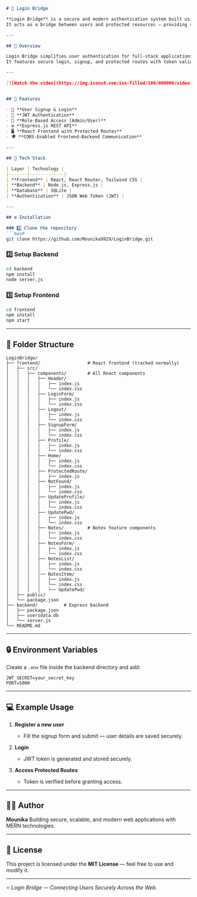 ````markdown
# 🔐 Login Bridge

**Login Bridge** is a secure and modern authentication system built using **React** and **Express.js**.  
It acts as a bridge between users and protected resources — providing safe, seamless login and registration with **JWT-based authentication**.

---

## 🌉 Overview

Login Bridge simplifies user authentication for full-stack applications.  
It features secure login, signup, and protected routes with token validation — ensuring that only verified users can access private data.

---

[![Watch the video](https://img.icons8.com/ios-filled/100/000000/video.png)]( https://drive.google.com/file/d/1JX2oCU-m-6aGYwAmawtfUfgB7VHRmzkS/view?usp=drivesdk)


## 🚀 Features

- 🧾 **User Signup & Login**
- 🔐 **JWT Authentication**
- 🧍 **Role-Based Access (Admin/User)**
- ⚙️ **Express.js REST API**
- 🖥️ **React Frontend with Protected Routes**
- 🌍 **CORS-Enabled Frontend-Backend Communication**

---

## 🧠 Tech Stack

| Layer | Technology |
|-------|-------------|
| **Frontend** | React, React Router, Tailwind CSS |
| **Backend** | Node.js, Express.js |
| **Database** | SQLite |
| **Authentication** | JSON Web Token (JWT) |

---

## ⚙️ Installation

### 1️⃣ Clone the repository
```bash
git clone https://github.com/Mounika9929/LoginBridge.git
````

### 2️⃣ Setup Backend

```bash
cd backend
npm install
node server.js
```

### 3️⃣ Setup Frontend

```bash
cd frontend
npm install
npm start
```

---

## 🧩 Folder Structure

```
LoginBridge/
├── frontend/                  # React frontend (tracked normally)
│   ├── src/
│   │   ├── components/        # All React components
│   │   │   ├── Header/
│   │   │   │   ├── index.js
│   │   │   │   └── index.css
│   │   │   ├── LoginForm/
│   │   │   │   ├── index.js
│   │   │   │   └── index.css
│   │   │   ├── Logout/
│   │   │   │   ├── index.js
│   │   │   │   └── index.css
│   │   │   ├── SignupForm/
│   │   │   │   ├── index.js
│   │   │   │   └── index.css
│   │   │   ├── Profile/
│   │   │   │   ├── index.js
│   │   │   │   └── index.css
│   │   │   ├── Home/
│   │   │   │   ├── index.js
│   │   │   │   └── index.css
│   │   │   ├── ProtectedRoute/
│   │   │   │   ├── index.js
│   │   │   ├── NotFound/
│   │   │   │   ├── index.js
│   │   │   │   └── index.css
│   │   │   ├── UpdateProfile/
│   │   │   │   ├── index.js
│   │   │   │   └── index.css
│   │   │   ├── UpdatePwd/
│   │   │   │   ├── index.js
│   │   │   │   └── index.css
│   │   │   ├── Notes/         # Notes feature components
│   │   │   │   ├── index.js
│   │   │   │   └── index.css
│   │   │   ├── NotesForm/
│   │   │   │   ├── index.js
│   │   │   │   └── index.css
│   │   │   ├── NotesList/
│   │   │   │   ├── index.js
│   │   │   │   └── index.css
│   │   │   │── NotesItem/
│   │   │   │   ├── index.js
│   │   │   │   └── index.css
│   │   │   │   └── UpdatePwd/
│   ├── public/
│   └── package.json
├── backend/          # Express backend
│   ├── package.json
│   ├── usersdata.db
│   └── server.js
└── README.md
```

---

## 🔒 Environment Variables

Create a `.env` file inside the backend directory and add:

```
JWT_SECRET=your_secret_key
PORT=5000
```

---

## 💻 Example Usage

1. **Register a new user**

   * Fill the signup form and submit — user details are saved securely.
2. **Login**

   * JWT token is generated and stored securely.
3. **Access Protected Routes**

   * Token is verified before granting access.

---

## 🧑‍💻 Author

**Mounika**
Building secure, scalable, and modern web applications with MERN technologies.

---

## 📜 License

This project is licensed under the **MIT License** — feel free to use and modify it.

---

⭐ *Login Bridge — Connecting Users Securely Across the Web.*

```
